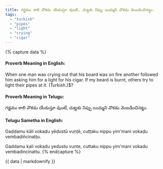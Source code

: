 ```yaml
---
title: గడ్డము కాలి వొకడు యేడుస్తూ వుంటే, చుట్టకు నిప్పు యిమ్మని వొకడు వెంబడించినట్టు.
tags:
  - "turkish"
  - "pipes"
  - "light"
  - "crying"
  - "cigar"
---
```


{% capture data %}
#### Proverb Meaning in English:
When one man was crying out that his board was on fire another followed him asking him for a light for his cigar.
If my beard is burnt, others try to light their pipes at it. (Turkish.)$?

#### Proverb Meaning in Telugu:
గడ్డము కాలి వొకడు యేడుస్తూ వుంటే, చుట్టకు నిప్పు యిమ్మని వొకడు వెంబడించినట్టు.

#### Telugu Sametha in English:
Gaḍḍamu kāli vokaḍu yēḍustū vuṇṭē, cuṭṭaku nippu yim'mani vokaḍu vembaḍin̄cinaṭṭu.

Gaddamu kali vokadu yedustu vunte, cuttaku nippu yim'mani vokadu vembadincinattu.
{% endcapture %}

{{ data | markdownify }}

